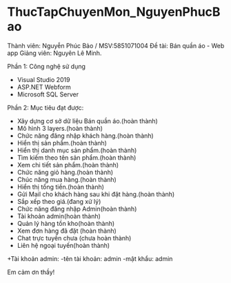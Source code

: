 # ThucTapChuyenMon_NguyenPhucBao
Thành viên: Nguyễn Phúc Bảo / MSV:5851071004
Đề tài: Bán quần áo - Web app
Giảng viên: Nguyên Lê Minh.


Phần 1: Công nghệ sử dụng
+ Visual Studio 2019
+ ASP.NET Webform
+ Microsoft SQL Server


Phần 2: Mục tiêu đạt được:
+ Xây dựng cơ sở dữ liệu Bán quần áo.(hoàn thành)
+ Mô hình 3 layers.(hoàn thành)
+ Chức năng đăng nhập khách hàng.(hoàn thành)
+ Hiển thị sản phẩm.(hoàn thành)
+ Hiển thị danh mục sản phẩm.(hoàn thành)
+ Tìm kiếm theo tên sản phẩm.(hoàn thành)
+ Xem chi tiết sản phẩm.(hoàn thành)
+ Chức năng giỏ hàng.(hoàn thành)
+ Chúc năng mua hàng.(hoàn thành)
+ Hiển thị tổng tiền.(hoàn thành)
+ Gửi Mail cho khách hàng sau khi đặt hàng.(hoàn thành)
+ Sắp xếp theo giá.(đang xử lý)
+ Chức năng đăng nhập Admin(hoàn thành)
+ Tài khoản admin(hoàn thành)
+ Quản lý hàng tồn kho(hoàn thành)
+ Xem đơn hàng đã đặt (hoàn thành)
+ Chat trực tuyến chưa (chưa hoàn thành)
+ Liên hệ ngoại tuyến(hoàn thành)

+Tài khoản admin:
-tên tài khoản: admin
-mật khẩu: admin

Em cảm ơn thầy!




